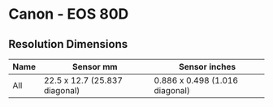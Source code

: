 # Canon - EOS 80D

## Resolution Dimensions

| Name   | Sensor mm                     | Sensor inches                  |
|--------|-------------------------------|--------------------------------|
| All    | 22.5 x 12.7 (25.837 diagonal) | 0.886 x 0.498 (1.016 diagonal) |
